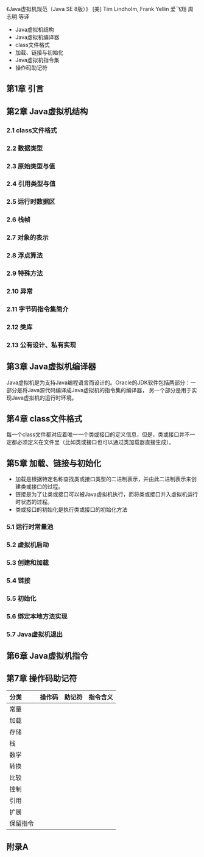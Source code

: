 《Java虚拟机规范（Java SE 8版）》 [美] Tim Lindholm, Frank Yellin 爱飞翔 周志明 等译

* Java虚拟机结构
* Java虚拟机编译器
* class文件格式
* 加载、链接与初始化
* Java虚拟机指令集
* 操作码助记符

## 第1章 引言

## 第2章 Java虚拟机结构
### 2.1 class文件格式
### 2.2 数据类型
### 2.3 原始类型与值
### 2.4 引用类型与值
### 2.5 运行时数据区
### 2.6 栈帧
### 2.7 对象的表示
### 2.8 浮点算法
### 2.9 特殊方法
### 2.10 异常
### 2.11 字节码指令集简介
### 2.12 类库
### 2.13 公有设计、私有实现

## 第3章 Java虚拟机编译器
Java虚拟机是为支持Java编程语言而设计的。Oracle的JDK软件包括两部分：一部分是将Java源代码编译成Java虚拟机的指令集的编译器，
另一个部分是用于实现Java虚拟机的运行时环境。

## 第4章 class文件格式
每一个class文件都对应着唯一一个类或接口的定义信息，但是，类或接口并不一定都必须定义在文件里（比如类或接口也可以通过类加载器直接生成）。

## 第5章 加载、链接与初始化
* 加载是根据特定名称查找类或接口类型的二进制表示，并由此二进制表示来创建类或接口的过程。
* 链接是为了让类或接口可以被Java虚拟机执行，而将类或接口并入虚拟机运行时状态的过程。
* 类或接口的初始化是执行类或接口的初始化方法<clinit>

### 5.1 运行时常量池
### 5.2 虚拟机启动
### 5.3 创建和加载
### 5.4 链接
### 5.5 初始化
### 5.6 绑定本地方法实现
### 5.7 Java虚拟机退出

## 第6章 Java虚拟机指令

## 第7章 操作码助记符

| 分类     | 操作码 | 助记符 | 指令含义 |
| :------- | :----- | :----- | :------- |
| 常量     |        |        |          |
| 加载     |        |        |          |
| 存储     |        |        |          |
| 栈       |        |        |          |
| 数学     |        |        |          |
| 转换     |        |        |          |
| 比较     |        |        |          |
| 控制     |        |        |          |
| 引用     |        |        |          |
| 扩展     |        |        |          |
| 保留指令 |        |        |          |

## 附录A



